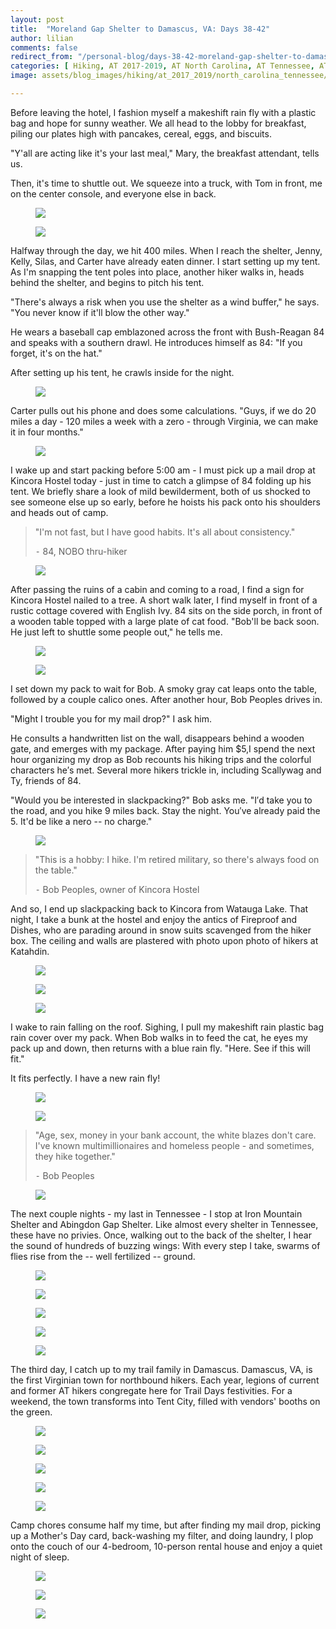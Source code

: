 ```yaml
---
layout: post
title:  "Moreland Gap Shelter to Damascus, VA: Days 38-42"
author: lilian
comments: false
redirect_from: "/personal-blog/days-38-42-moreland-gap-shelter-to-damascus-va/"
categories: [ Hiking, AT 2017-2019, AT North Carolina, AT Tennessee, AT Virginia]
image: assets/blog_images/hiking/at_2017_2019/north_carolina_tennessee/day38-42/IMG_5751.JPG

---
```


Before leaving the hotel, I fashion myself a makeshift rain fly with a plastic bag and hope for sunny weather. We all head to the lobby for breakfast, piling our plates high with pancakes, cereal, eggs, and biscuits.

"Y'all are acting like it's your last meal," Mary, the breakfast attendant, tells us.

Then, it's time to shuttle out. We squeeze into a truck, with Tom in front, me on the center console, and everyone else in back.

<figure>
    <img src="{{site.baseurl}}/assets/blog_images/hiking/at_2017_2019/north_carolina_tennessee/day38-42/IMG_5733.JPG"/>
</figure>

<figure>
    <img src="{{site.baseurl}}/assets/blog_images/hiking/at_2017_2019/north_carolina_tennessee/day38-42/IMG_5736.JPG"/>
</figure>

Halfway through the day, we hit 400 miles. When I reach the shelter, Jenny, Kelly, Silas, and Carter have already eaten dinner. I start setting up my tent. As I'm snapping the tent poles into place, another hiker walks in, heads behind the shelter, and begins to pitch his tent.

"There's always a risk when you use the shelter as a wind buffer," he says. "You never know if it'll blow the other way."

He wears a baseball cap emblazoned across the front with Bush-Reagan 84 and speaks with a southern drawl. He introduces himself as 84: "If you forget, it's on the hat."

After setting up his tent, he crawls inside for the night.

<figure>
    <img src="{{site.baseurl}}/assets/blog_images/hiking/at_2017_2019/north_carolina_tennessee/day38-42/IMG_5744.JPG"/>
</figure>

Carter pulls out his phone and does some calculations. "Guys, if we do 20 miles a day - 120 miles a week with a zero - through Virginia, we can make it in four months."

<figure>
    <img src="{{site.baseurl}}/assets/blog_images/hiking/at_2017_2019/north_carolina_tennessee/day38-42/IMG_5745.JPG"/>
</figure>

I wake up and start packing before 5:00 am - I must pick up a mail drop at Kincora Hostel today - just in time to catch a glimpse of 84 folding up his tent. We briefly share a look of mild bewilderment, both of us shocked to see someone else up so early, before he hoists his pack onto his shoulders and heads out of camp.

>"I'm not fast, but I have good habits. It's all about consistency."
>
>⁃ 84, NOBO thru-hiker

<figure>
    <img src="{{site.baseurl}}/assets/blog_images/hiking/at_2017_2019/north_carolina_tennessee/day38-42/IMG_5748.JPG"/>
</figure>

After passing the ruins of a cabin and coming to a road, I find a sign for Kincora Hostel nailed to a tree. A short walk later, I find myself in front of a rustic cottage covered with English Ivy. 84 sits on the side porch, in front of a wooden table topped with a large plate of cat food. "Bob'll be back soon. He just left to shuttle some people out," he tells me.

<figure>
    <img src="{{site.baseurl}}/assets/blog_images/hiking/at_2017_2019/north_carolina_tennessee/day38-42/IMG_5749.JPEG"/>
</figure>

<figure>
    <img src="{{site.baseurl}}/assets/blog_images/hiking/at_2017_2019/north_carolina_tennessee/day38-42/IMG_5751.JPG"/>
</figure>

I set down my pack to wait for Bob. A smoky gray cat leaps onto the table, followed by a couple calico ones. After another hour, Bob Peoples drives in.

"Might I trouble you for my mail drop?" I ask him.

He consults a handwritten list on the wall, disappears behind a wooden gate, and emerges with my package. After paying him \$5,I spend the next hour organizing my drop as Bob recounts his hiking trips and the colorful characters he′s met. Several more hikers trickle in, including Scallywag and Ty, friends of 84. 

"Would you be interested in slackpacking?" Bob asks me. "I′d take you to the road, and you hike 9 miles back. Stay the night. You′ve already paid the 5. It'd be like a nero -- no charge."

<figure>
    <img src="{{site.baseurl}}/assets/blog_images/hiking/at_2017_2019/north_carolina_tennessee/day38-42/IMG_5758.JPG"/>
</figure>

>"This is a hobby: I hike. I'm retired military, so there's always food on the table."
>
>⁃ Bob Peoples, owner of Kincora Hostel

And so, I end up slackpacking back to Kincora from Watauga Lake. That night, I take a bunk at the hostel and enjoy the antics of Fireproof and Dishes, who are parading around in snow suits scavenged from the hiker box. The ceiling and walls are plastered with photo upon photo of hikers at Katahdin.

<figure>
    <img src="{{site.baseurl}}/assets/blog_images/hiking/at_2017_2019/north_carolina_tennessee/day38-42/IMG_5765.JPG"/>
</figure>

<figure>
    <img src="{{site.baseurl}}/assets/blog_images/hiking/at_2017_2019/north_carolina_tennessee/day38-42/IMG_5750.JPG"/>
</figure>

<figure>
    <img src="{{site.baseurl}}/assets/blog_images/hiking/at_2017_2019/north_carolina_tennessee/day38-42/IMG_5752.JPG"/>
</figure>

I wake to rain falling on the roof. Sighing, I pull my makeshift rain plastic bag rain cover over my pack. When Bob walks in to feed the cat, he eyes my pack up and down, then returns with a blue rain fly. "Here. See if this will fit."

It fits perfectly. I have a new rain fly!

<figure>
    <img src="{{site.baseurl}}/assets/blog_images/hiking/at_2017_2019/north_carolina_tennessee/day38-42/IMG_5772.JPG"/>
</figure>

<figure>
    <img src="{{site.baseurl}}/assets/blog_images/hiking/at_2017_2019/north_carolina_tennessee/day38-42/IMG_5777.JPG"/>
</figure>

>"Age, sex, money in your bank account, the white blazes don't care. I've known multimillionaires and homeless people - and sometimes, they hike together."
>
>⁃ Bob Peoples

<figure>
    <img src="{{site.baseurl}}/assets/blog_images/hiking/at_2017_2019/north_carolina_tennessee/day38-42/IMG_5778.JPG"/>
</figure>

The next couple nights - my last in Tennessee - I stop at Iron Mountain Shelter and Abingdon Gap Shelter. Like almost every shelter in Tennessee, these have no privies. Once, walking out to the back of the shelter, I hear the sound of hundreds of buzzing wings: With every step I take, swarms of flies rise from the -- well fertilized -- ground.

<figure>
    <img src="{{site.baseurl}}/assets/blog_images/hiking/at_2017_2019/north_carolina_tennessee/day38-42/IMG_5779.JPEG"/>
</figure>

<figure>
    <img src="{{site.baseurl}}/assets/blog_images/hiking/at_2017_2019/north_carolina_tennessee/day38-42/IMG_5792.JPEG"/>
</figure>

<figure>
    <img src="{{site.baseurl}}/assets/blog_images/hiking/at_2017_2019/north_carolina_tennessee/day38-42/IMG_5785.JPG"/>
</figure>

<figure>
    <img src="{{site.baseurl}}/assets/blog_images/hiking/at_2017_2019/north_carolina_tennessee/day38-42/IMG_5789.JPEG"/>
</figure>

<figure>
    <img src="{{site.baseurl}}/assets/blog_images/hiking/at_2017_2019/north_carolina_tennessee/day38-42/IMG_5797.JPG"/>
</figure>

The third day, I catch up to my trail family in Damascus. Damascus, VA, is the first Virginian town for northbound hikers. Each year, legions of current and former AT hikers congregate here for Trail Days festivities. For a weekend, the town transforms into Tent City, filled with vendors' booths on the green.

<figure>
    <img src="{{site.baseurl}}/assets/blog_images/hiking/at_2017_2019/virginia/day38-42/IMG_5801.JPG"/>
</figure>

<figure>
    <img src="{{site.baseurl}}/assets/blog_images/hiking/at_2017_2019/virginia/day38-42/IMG_5809.JPG"/>
</figure>

<figure>
    <img src="{{site.baseurl}}/assets/blog_images/hiking/at_2017_2019/virginia/day38-42/IMG_5815.JPG"/>
</figure>

<figure>
    <img src="{{site.baseurl}}/assets/blog_images/hiking/at_2017_2019/virginia/day38-42/IMG_5810.JPG"/>
</figure>

<figure>
    <img src="{{site.baseurl}}/assets/blog_images/hiking/at_2017_2019/virginia/day38-42/IMG_5811.JPG"/>
</figure>

Camp chores consume half my time, but after finding my mail drop, picking up a Mother's Day card, back-washing my filter, and doing laundry, I plop onto the couch of our 4-bedroom, 10-person rental house and enjoy a quiet night of sleep.

<figure>
    <img src="{{site.baseurl}}/assets/blog_images/hiking/at_2017_2019/virginia/day38-42/IMG_5813.JPG"/>
</figure>

<figure>
    <img src="{{site.baseurl}}/assets/blog_images/hiking/at_2017_2019/virginia/day38-42/IMG_5816.JPG"/>
</figure>

<figure>
    <img src="{{site.baseurl}}/assets/blog_images/hiking/at_2017_2019/virginia/day38-42/IMG_5817.JPG"/>
</figure>
